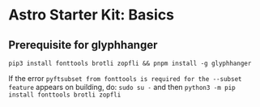# Astro Starter Kit: Basics

## Prerequisite for glyphhanger

`pip3 install fonttools brotli zopfli && pnpm install -g glyphhanger`

If the error `pyftsubset from fonttools is required for the --subset feature` appears on building, do:
`sudo su -` and then `python3 -m pip install fonttools brotli zopfli`
